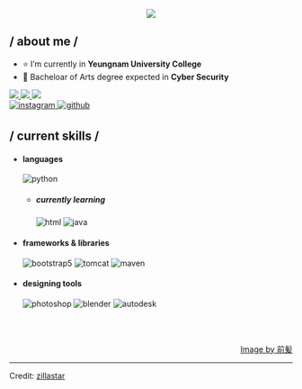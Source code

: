 <p align = center ><img src="https://i.imgur.com/YdSmpsK.png"> </p>

<div>


<h2> / about me /</h2>
    
- ⭐ I’m currently in **Yeungnam University College**
- 👾 Bacheloar of Arts degree expected in **Cyber Security**
<div align="left"><a href="https://switcher.gg/user/mawani"><img src="https://img.shields.io/badge/Nintendo Switch-E60012?style=flat-square&logo=Nintendo Switch&logoColor=white"/>  <a href="https://steamcommunity.com/id/mawani/"><img src="https://img.shields.io/badge/Steam-000000?style=flat-square&logo=Steam&logoColor=white"/>  <a href="https://discords.com/bio/p/04685986-1068-b750-4572-2e6b0069e73b"><img src="https://img.shields.io/badge/mawani-5865F2?style=flat-square&logo=Discord&logoColor=white"/><div align="left"><a href="https://instagram.com/pptheatfinger" target="_blank">
<img src=https://img.shields.io/badge/instagram-%23000000.svg?&style=for-the-badge&logo=instagram&logoColor=white alt=instagram style="margin-bottom: 5px;" />
</a>
<a href="https://github.com/parkmawani" target="_blank">
<img src=https://img.shields.io/badge/github-%2324292e.svg?&style=for-the-badge&logo=github&logoColor=white alt=github style="margin-bottom: 5px;" />
</a>  
  
<h2> / current skills / </h2>
  
- <h4> languages </h4>
  <img src = "https://img.shields.io/badge/Python-3776AB?style=for-the-badge&logo=Python&logoColor=white" alt = "python" />
  
  - <h5> currently learning </h5>
    <img src = "https://img.shields.io/badge/HTML5-E34F26?style=for-the-badge&logo=HTML5&logoColor=white" alt = "html" />
    <img src = "https://img.shields.io/badge/java-%23ED8B00.svg?style=for-the-badge&logo=java&logoColor=white" alt = "java" />
    
  
- <h4> frameworks & libraries </h4>
  <img src = "https://img.shields.io/badge/bootstrap-%23563D7C.svg?style=for-the-badge&logo=bootstrap&logoColor=white" alt = "bootstrap5" />
  <img src = "https://img.shields.io/badge/Apache Tomcat-F8DC75?style=for-the-badge&logo=Apache Tomcat&logoColor=black" alt = "tomcat" />
  <img src = "https://img.shields.io/badge/Apache Maven-C71A36?style=for-the-badge&logo=Apache Maven&logoColor=white" alt = "maven" />
  
- <h4> designing tools </h4>
  <img src = "https://img.shields.io/badge/adobe%20photoshop-%2331A8FF.svg?style=for-the-badge&logo=adobe%20photoshop&logoColor=white" alt = "photoshop" />
  <img src = "https://img.shields.io/badge/Blender-F5792A?style=for-the-badge&logo=Blender&logoColor=white" alt = "blender" />
  <img src = "https://img.shields.io/badge/Autodesk-0696D7?style=for-the-badge&logo=Autodesk&logoColor=white" alt = "autodesk" />
  
  </br></br>
  
<div align="right">
<a href="https://www.pixiv.net/en/users/35069640">Image by 前髪</a>
  </div>
  </div>
    
    
------
Credit: [zillastar](https://github.com/zillastar)


